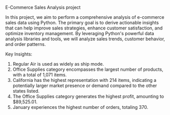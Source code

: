 E-Commerce Sales Analysis project

In this project, we aim to perform a comprehensive analysis of e-commerce sales data using Python. The primary goal is to derive actionable insights that can help improve sales strategies, enhance customer satisfaction, and optimize inventory management. By leveraging Python's powerful data analysis libraries and tools, we will analyze sales trends, customer behavior, and order patterns.

Key Insights:
1. Regular Air is used as widely as ship mode.
2. Office Supplies category encompasses the largest number of products, with a total of 1,071 items.
3. California has the highest representation with 214 items, indicating a potentially larger market presence or demand compared to the other 
   states listed.
4. The Office Supplies category generates the highest profit, amounting to $89,525.01.
5. January experiences the highest number of orders, totaling 370.
